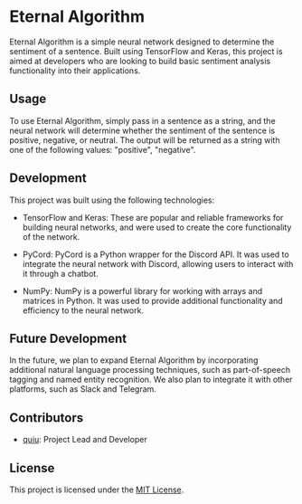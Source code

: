 # Eternal Algorithm

Eternal Algorithm is a simple neural network designed to determine the sentiment of a sentence. Built using TensorFlow and Keras, this project is aimed at developers who are looking to build basic sentiment analysis functionality into their applications.

## Usage

To use Eternal Algorithm, simply pass in a sentence as a string, and the neural network will determine whether the sentiment of the sentence is positive, negative, or neutral. The output will be returned as a string with one of the following values: "positive", "negative".

## Development

This project was built using the following technologies:

- TensorFlow and Keras: These are popular and reliable frameworks for building neural networks, and were used to create the core functionality of the network.

- PyCord: PyCord is a Python wrapper for the Discord API. It was used to integrate the neural network with Discord, allowing users to interact with it through a chatbot.

- NumPy: NumPy is a powerful library for working with arrays and matrices in Python. It was used to provide additional functionality and efficiency to the neural network.

## Future Development

In the future, we plan to expand Eternal Algorithm by incorporating additional natural language processing techniques, such as part-of-speech tagging and named entity recognition. We also plan to integrate it with other platforms, such as Slack and Telegram.

## Contributors

- [quiu](https://github.com/TheQuiu): Project Lead and Developer

## License

This project is licensed under the [MIT License](LICENSE).
